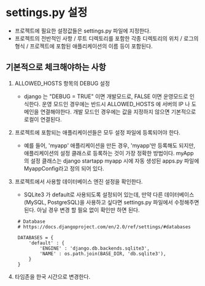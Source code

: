 # settings.py 설정

- 프로젝트에 필요한 설정값들은 settings.py 파일에 지정한다.
- 프로젝트의 전반적인 사항 / 루트 디렉토리를 포함한 각종 디렉토리의 위치 / 로그의 형식 / 프로젝트에 포함된 애플리케이션의 이름 등이 포함된다.

## 기본적으로 체크해야하는 사항

1. ALLOWED_HOSTS 항목의 DEBUG 설정

   - django 는 "DEBUG = TRUE" 이면 개발모드로, FALSE 이면 운영모드로 인식한다. 운영 모드인 경우에는 반드시 ALLOWED_HOSTS 에 서버의 IP 나 도메인을 연결해야한다. 개발 모드인 경우에는 값을 지정하지 않으면 기본적으로 로컬이 연결된다.

2. 프로젝트에 포함되는 애플리케이션들은 모두 설정 파일에 등록되어야 한다.

   - 예를 들어, 'myapp' 애플리케이션을 만든 경우, 'myapp'만 등록해도 되지만, 애플리케이션의 설정 클래스로 등록하는 것이 가장 정확한 방법이다. myApp 의 설정 클래스는 django startapp myapp 시에 자동 생성된 apps.py 파일에 MyappConfig라고 정의 되어 있다.

3. 프로젝트에서 사용할 데이터베이스 엔진 설정을 확인한다.

   - SQLite3 가 default로 사용되도록 설정되어 있는데, 만약 다른 데이터베이스(MySQL, PostgreSQL)을 사용하고 싶다면 settings.py 파일에서 수정해주면 된다. 아닐 경우 변경 할 필요 없이 확인만 하면 된다.

   ```
    # Database
    # https://docs.djangoproject.com/en/2.0/ref/settings/#databases

    DATABASES = {
        'default' : {
            'ENGINE' : 'django.db.backends.sqlite3',
            'NAME' : os.path.join(BASE_DIR, 'db.sqlite3'),
        }
    }

   ```

4. 타임존을 한국 시간으로 변경한다.
